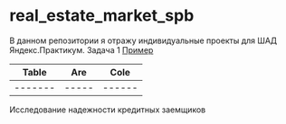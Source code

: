 # real_estate_market_spb
В данном репозитории я отражу индивидуальные проекты для ШАД Яндекс.Практикум.
Задача 1 
[Пример](https://nbviewer.jupyter.org/github/mksmandrik/real_estate_market_spb/blob/main/%D0%9C%D0%95%D0%93%D0%90%D0%9B%D0%90%D0%98%CC%86%D0%9D%D0%A4%D0%98%D0%9D%D0%90%D0%9B.ipynb)

| Table | Are | Cole |
|-------|-----|------|
|-------|-----|------|

Исследование надежности кредитных заемщиков


